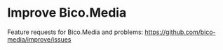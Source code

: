 # Improve Bico.Media

Feature requests for Bico.Media and problems: https://github.com/bico-media/improve/issues
